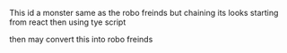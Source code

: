 This id a monster same as the robo freinds but chaining its looks starting from react
then using tye script 

then may convert this into robo freinds 